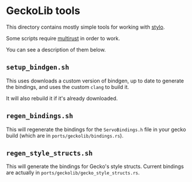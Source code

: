 # GeckoLib tools

This directory contains mostly simple tools for working with
[stylo](https://public.etherpad-mozilla.org/p/stylo).

Some scripts require [multirust](https://github.com/brson/multirust) in order to
work.

You can see a description of them below.

## `setup_bindgen.sh`

This uses downloads a custom version of bindgen, up to date to generate the
bindings, and uses the custom `clang` to build it.

It will also rebuild it if it's already downloaded.

## `regen_bindings.sh`

This will regenerate the bindings for the `ServoBindings.h` file in your gecko
build (which are in `ports/geckolib/bindings.rs`).

## `regen_style_structs.sh`

This will generate the bindings for Gecko's style structs. Current bindings are
actually in `ports/geckolib/gecko_style_structs.rs`.
